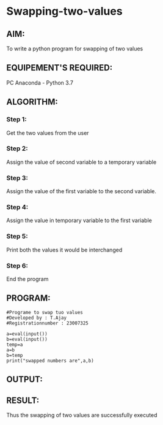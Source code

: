 # Swapping-two-values
## AIM:
To write a python program for swapping of two values
## EQUIPEMENT'S REQUIRED: 
PC
Anaconda - Python 3.7
## ALGORITHM: 
### Step 1:
Get the two values from the user
### Step 2: 
Assign the value of second variable to a temporary variable 
### Step 3: 
Assign the value of the first variable to the second variable.
### Step 4:  
Assign the value in temporary variable to the first variable
### Step 5: 
Print both the values it would be interchanged
### Step 6: 
End the program
## PROGRAM:
```
#Programe to swap tuo values
#Developed by : T.Ajay
#Registrationnumber : 23007325

a=eval(input())
b=eval(input())
temp=a
a=b
b=temp
print("swapped numbers are",a,b)
```

## OUTPUT:

## RESULT:
Thus the swapping of two values are successfully executed


